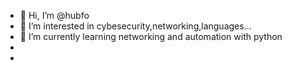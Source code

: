 - 👋 Hi, I’m @hubfo
- 👀 I’m interested in cybesecurity,networking,languages...
- 🌱 I’m currently learning networking and automation with python
- 
- 

<!---
hubfo/hubfo is a ✨ special ✨ repository because its `README.md` (this file) appears on your GitHub profile.
You can click the Preview link to take a look at your changes.
--->
